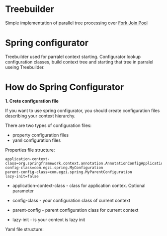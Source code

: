# Treebuilder
Simple implementation of parallel tree processing over [Fork Join Pool](https://docs.oracle.com/javase/8/docs/api/java/util/concurrent/ForkJoinPool.html) 
# Spring configurator
Treebuilder used for parralel context starting. 
Configurator lookup configuration classes, build context tree and starting that tree in parralel useing Treebuilder.
# How do Spring Configurator
**1. Crete configuration file**

If you want to use spring configurator, you should create configuration files describing your context hierarchy.

There are two types of configuration files:
- property configuration files
- yaml configuration files

Properties file structure:
``` properties
application-context-class=org.springframework.context.annotation.AnnotationConfigApplicationContext
config-class=com.egzi.spring.MyConfiguration
parent-config-class=com.egzi.spring.MyParentConfiguration
lazy-init=false
```
- application-context-class - class for application contex. Optional parameter

- config-class - your configuration class of current context

- parent-config - parent configuration class for current context

- lazy-init - is your context is lazy init

Yaml file structure:

``` yaml

```

